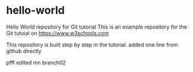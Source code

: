  # hello-world
Hello World repository for Git tutorial
This is an example repository for the Git tutoial on https://www.w3schools.com

This repository is built step by step in the tutorial.
added one line from github directly

pfff
edited mn branch02
